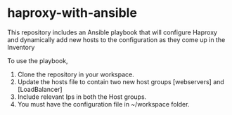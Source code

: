 # haproxy-with-ansible
This repository includes an Ansible playbook that will configure Haproxy and dynamically add new hosts to the configuration as they come up in the Inventory

To use the playbook, 
1. Clone the repository in your workspace.
2. Update the hosts file to contain two new host groups [webservers] and [LoadBalancer]
3. Include relevant Ips in both the Host groups.
4. You must have the configuration file in ~/workspace folder.  
